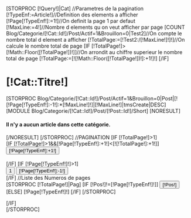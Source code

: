 [STORPROC [!Query!]|Cat]
	//Parametres de la pagination
	[!TypeEnf:=Article!]//Definition des elements a afficher
	[!Page[!TypeEnf!]:=1!]//On definit la page 1 par defaut
	[!MaxLine:=4!]//Nombre d elements qu on veut afficher par page
	[COUNT Blog/Categorie/[!Cat::Id!]/Post/Actif=1&Brouillon=0|Test2]//On compte le nombre total d element a afficher
	[!TotalPage:=[!Test2:/[!MaxLine!]!]!]//On calcule le nombre total de page
	[IF [!TotalPage!]>[!Math::Floor([!TotalPage!])!]]//On arrondit au chiffre superieur le nombre total de page
		[!TotalPage:=[![!Math::Floor([!TotalPage!])!]:+1!]!]
	[/IF]
	<div class="PageCat">
		<h1>[!Cat::Titre!]</h1>
		[STORPROC Blog/Categorie/[!Cat::Id!]/Post/Actif=1&Brouillon=0|Post|[![!Page[!TypeEnf!]:-1!]:*[!MaxLine!]!]|[!MaxLine!]|tmsCreate|DESC]
			[MODULE Blog/Categorie/[!Cat::Id!]/Post/[!Post::Id!]/Short]
			[NORESULT]
				<h4>Il n'y a aucun article dans cette cat&eacute;gorie.</h4>
			[/NORESULT]
		[/STORPROC]
		//PAGINATION
		[IF [!TotalPage!]>1]
			<form id="Pagination" action="/[!Lien!]" method="get">
				[IF [!TotalPage!]>1&&[!Page[!TypeEnf!]:+1!]<[![!TotalPage!]:+1!]]
					<div class="FlechesD">
						<input class="PageSuiv" type="submit" value="[!Page[!TypeEnf!]:+1!]" name="Page[!TypeEnf!]" /> 
						<!--<input class="Page2" type="submit" value="[!TotalPage!]" name="Page[!TypeEnf!]" /> -->
					</div>		
				[/IF]
				[IF [!Page[!TypeEnf!]!]>1]
					<div class="FlechesG">
						<input class="Page1" type="submit" value="1" name="Page[!TypeEnf!]" />
						<input class="PagePrec" type="submit" value="[!Page[!TypeEnf!]:-1!]" name="Page[!TypeEnf!]" />
					</div>
				[/IF]
				//Liste des Numeros de pages
				<div class="NumPages">
					[STORPROC [!TotalPage!]|Pag]
						[IF [!Pos!]!=[!Page[!TypeEnf!]!]]
							<input type="submit" value="[!Pos!]" name="Page[!TypeEnf!]" /> 
						[ELSE]
							<span>[!Page[!TypeEnf!]!]</span>
						[/IF]
					[/STORPROC]
				</div>
				<div class="Clear"></div>
			</form>
		[/IF]
	</div>
[/STORPROC]